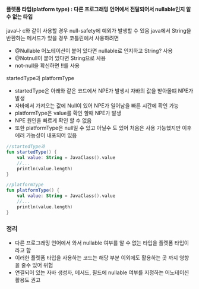 
#### 플렛폼 타입(platform type) : 다른 프로그래밍 언어에서 전달되어서 nullable인지 알 수 없는 타입

java나 c와 같이 사용할 경우 null-safety에 예외가 발생할 수 있음
java에서 String을 반환하는 메서드가 있을 경우 코틀린에서 사용하려면
- @Nullable 어노테이션이 붙어 있다면 nullable로 인지하고 String? 사용
- @Notnull이 붙어 있다면 String으로 사용
- not-null을 확신하면 !!를 사용

startedType과 platformType
- startedType은 아래와 같은 코드에서 NPE가 발생시 자바의 값을 받아올떄 NPE가 발생
- 자바에서 가져오는 값에 Null이 있어 NPE가 일어남을 빠른 시간에 확인 가능
- platformType은 value를 확인 할때 NPE가 발생
- NPE 원인을 빠르게 확인 할 수 없음
- 또한 platformType은 null일 수 있고 아닐수 도 있어 처음은 사용 가능했지만 이후 에러 가능성이 내포되어 있음
```Kotlin
//startedType과
fun startedType() {
	val value: String = JavaClass().value
	//...
	println(value.length)
}

//platformType
fun platformType() {
	val value: String = JavaClass().value
	//...
	println(value.length)
}
```


### 정리
- 다른 프로그래밍 언어에서 와서 nullable 여부를 알 수 없는 타입을 플렛폼 타입이라고 함
- 이러한 플렛폼 타입을 사용하는 코드는 해당 부분 이외에도 활용하는 곳 까지 영향을 줄수 있어 위험
- 연결되어 있는 자바 생성자, 메서드, 필드에 nullable 여부를 지정하는 어노테이션 활용도 권고